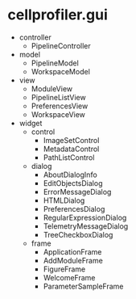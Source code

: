 # cellprofiler.gui

* controller
    * PipelineController
* model
    * PipelineModel
    * WorkspaceModel
* view
    * ModuleView
    * PipelineListView
    * PreferencesView
    * WorkspaceView
* widget
    * control
        * ImageSetControl
        * MetadataControl
        * PathListControl
    * dialog
        * AboutDialogInfo
        * EditObjectsDialog
        * ErrorMessageDialog
        * HTMLDialog
        * PreferencesDialog
        * RegularExpressionDialog
        * TelemetryMessageDialog
        * TreeCheckboxDialog
    * frame
        * ApplicationFrame
        * AddModuleFrame
        * FigureFrame
        * WelcomeFrame
        * ParameterSampleFrame
